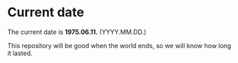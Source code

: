 # Current date

The current date is **1975.06.11.** (YYYY.MM.DD.)

This repository will be good when the world ends, so we will know how long it lasted.